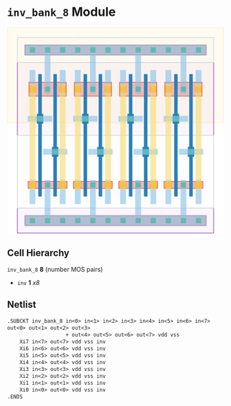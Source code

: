 # `inv_bank_8` Module
![Layout](inv_bank_8.png)

## Cell Hierarchy

`inv_bank_8` **8** (number MOS pairs)
- `inv` **1** *x8*

## Netlist

```
.SUBCKT inv_bank_8 in<0> in<1> in<2> in<3> in<4> in<5> in<6> in<7> out<0> out<1> out<2> out<3>
                   + out<4> out<5> out<6> out<7> vdd vss
    Xi7 in<7> out<7> vdd vss inv
    Xi6 in<6> out<6> vdd vss inv
    Xi5 in<5> out<5> vdd vss inv
    Xi4 in<4> out<4> vdd vss inv
    Xi3 in<3> out<3> vdd vss inv
    Xi2 in<2> out<2> vdd vss inv
    Xi1 in<1> out<1> vdd vss inv
    Xi0 in<0> out<0> vdd vss inv
.ENDS
```
